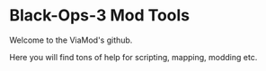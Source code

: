 # Black-Ops-3 Mod Tools
Welcome to the ViaMod's github.

Here you will find tons of help for scripting, mapping, modding etc.
